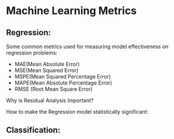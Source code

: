 # Machine Learning Metrics


## Regression:

Some common metrics used for measuring model effectiveness on regression problems:

- MAE(Mean Absolute Error)
- MSE(Mean Squared Error)
- MSPE(Mean Squared Percentage Error)
- MAPE(Mean Absolute Percentage Error)
- RMSE (Root Mean Square Error)

Why is Residual Analysis Important?


How to make the Regression model statistically significant:


## Classification:
